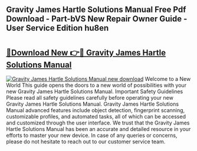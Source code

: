 ## Gravity James Hartle Solutions Manual Free Pdf Download - Part-bVS New Repair Owner Guide - User Service Edition hu8en

# <h2><a href="http://bc64689.oget.top/?id=Gravity+James+Hartle+Solutions+Manual">🔗Download New 👉🔴 Gravity James Hartle Solutions Manual</a></h2>

[![Gravity James Hartle Solutions Manual new download](https://i.imgur.com/5g1atiW.png)](http://bc64689.oget.top/?id=Gravity+James+Hartle+Solutions+Manual)
Welcome to a New World This guide opens the doors to a new world of possibilities with your new Gravity James Hartle Solutions Manual. Important Safety Guidelines Please read all safety guidelines carefully before operating your new Gravity James Hartle Solutions Manual. Gravity James Hartle Solutions Manual advanced features include object detection, fingerprint scanning, customizable profiles, and automated tasks, all of which can be accessed and customized through the user interface. We trust that the Gravity James Hartle Solutions Manual has been an accurate and detailed resource in your efforts to master your new device. In case of any queries or concerns, please do not hesitate to reach out to our customer service team.
